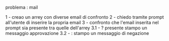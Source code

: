 problema : mail

1 - creao un arrey con diverse email di confronto
2 - chiedo tramite prompt all'utente di inserire la propria email
3 - confronto che l'email inserita nel prompt sia presente tra quelle dell'arrey
    3.1 - ? presente stampo un messaggio approvazione
    3.2 - : stampo un messaggio di negazione
